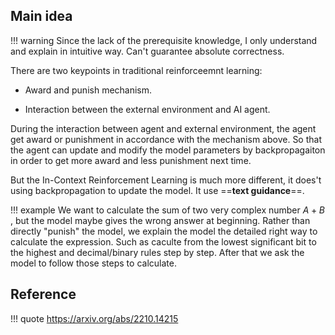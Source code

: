 ## Main idea
!!! warning
    Since the lack of the prerequisite knowledge, I only understand and explain in intuitive way. Can't guarantee absolute correctness.

There are two keypoints in traditional reinforceemnt learning:

* Award and punish mechanism.

* Interaction between the external environment and AI agent.

During the interaction between agent and external environment, the agent get award or punishment in accordance with the mechanism above. 
So that the agent can update and modify the model parameters by backpropagaiton in order to get more award and less punishment next time.

But the In-Context Reinforcement Learning is much more different, it does't using backpropagation to update the model. It use ==**text guidance**==.

!!! example
    We want to calculate the sum of two very complex number $A + B$ , but the model maybe gives the wrong answer at beginning. 
    Rather than directly "punish" the model, we explain the model the detailed right way to calculate the expression. 
    Such as caculte from the lowest significant bit to the highest and decimal/binary rules step by step. 
    After that we ask the model to follow those steps to calculate.

## Reference

!!! quote
    <https://arxiv.org/abs/2210.14215>

